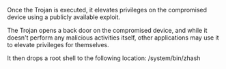Once the Trojan is executed, it elevates privileges on the compromised device using a publicly available exploit.

The Trojan opens a back door on the compromised device, and while it doesn't perform any malicious activities itself, other applications may use it to elevate privileges for themselves.

It then drops a root shell to the following location:
/system/bin/zhash
